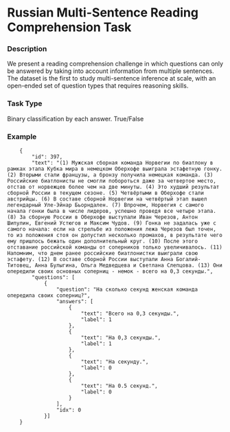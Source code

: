# Russian Multi-Sentence Reading Comprehension Task

### Description
We present a reading comprehension challenge in which questions can only be answered by taking into account information from multiple sentences. The dataset is the first to study multi-sentence inference at scale, with an open-ended set of question types that requires reasoning skills.

### Task Type
Binary classification by each answer. True/False

### Example
```
    {
        "id": 397,
        "text": "(1) Мужская сборная команда Норвегии по биатлону в рамках этапа Кубка мира в немецком Оберхофе выиграла эстафетную гонку. (2) Вторыми стали французы, а бронзу получила немецкая команда. (3) Российские биатлонисты не смогли побороться даже за четвертое место, отстав от норвежцев более чем на две минуты. (4) Это худший результат сборной России в текущем сезоне. (5) Четвёртыми в Оберхофе стали австрийцы. (6) В составе сборной Норвегии на четвёртый этап вышел легендарный Уле-Эйнар Бьорндален. (7) Впрочем, Норвегия с самого начала гонки была в числе лидеров, успешно проведя все четыре этапа. (8) За сборную России в Оберхофе выступали Иван Черезов, Антон Шипулин, Евгений Устюгов и Максим Чудов. (9) Гонка не задалась уже с самого начала: если на стрельбе из положения лежа Черезов был точен, то из положения стоя он допустил несколько промахов, в результате чего ему пришлось бежать один дополнительный круг. (10) После этого отставание российской команды от соперников только увеличивалось. (11) Напомним, что днем ранее российские биатлонистки выиграли свою эстафету. (12) В составе сборной России выступали Анна Богалий-Титовец, Анна Булыгина, Ольга Медведцева и Светлана Слепцова. (13) Они опередили своих основных соперниц - немок - всего на 0,3 секунды.",
        "questions": [
            {
                "question": "На сколько секунд женская команда опередила своих соперниц?",
                "answers": [
                    {
                        "text": "Всего на 0,3 секунды.",
                        "label": 1
                    },
                    {
                        "text": "На 0,3 секунды.",
                        "label": 1
                    },
                    {
                        "text": "На секунду.",
                        "label": 0
                    },
                    {
                        "text": "На 0.5 секунд.",
                        "label": 0
                    }
                ],
                "idx": 0
            }]
    }
```
